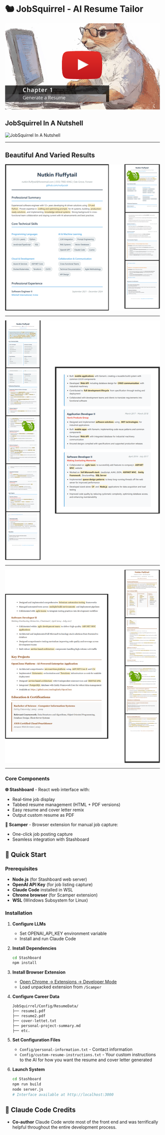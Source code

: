 # 🐿️ JobSquirrel - AI Resume Tailor

[![Video Intro](/Documentation/YouTube.png)](https://www.youtube.com/watch?v=L4lyqi66l9Q)

## JobSquirrel In A Nutshell

![JobSquirrel In A Nutshell](https://seanmchugh.dev/github-images/JobSquirrel%20in%20a%20nutshell.svg)
<hr>

## Beautiful And Varied Results

![Resume 1](/Documentation/resume1.svg)

<hr>

![Resume 2](/Documentation/resume2.svg)

<hr>

![Resume 3](/Documentation/resume3.svg)

<hr>

### Core Components

**🌐 Stashboard** - React web interface with:
- Real-time job display
- Tabbed resume management (HTML + PDF versions)
- Easy resume and cover letter remix
- Output custom resume as PDF

**🏃 Scamper** - Browser extension for manual job capture:
- One-click job posting capture
- Seamless integration with Stashboard

## 🚀 Quick Start

### Prerequisites
- **Node.js** (for Stashboard web server)
- **OpenAI API Key** (for job listing capture)
- **Claude Code** installed in WSL
- **Chrome browser** (for Scamper extension)
- **WSL** (Windows Subsystem for Linux)

### Installation

1. **Configure LLMs**
   - Set OPENAI_API_KEY environment variable
   - Install and run Claude Code

2. **Install Dependencies**
   ```bash
   cd Stashboard
   npm install
   ```

2. **Install Browser Extension**
   - [Open Chrome → Extensions → Developer Mode](https://claude.ai/share/9c00acf1-23bd-486d-85a4-300b63d6d24b)
   - Load unpacked extension from `/Scamper`

3. **Configure Career Data**
   ```
   JobSquirrel/Config/ResumeData/
   ├── resume1.pdf
   ├── resume2.pdf
   ├── cover-lettet.txt
   ├── personal-project-summary.md
   ├── etc.
   ```

4. **Set Configuration Files**
   - `Config/personal-information.txt` - Contact information
   - `Config/custom-resume-instructions.txt` - Your custom instructions to the AI for how you want the resume and cover letter generated

5. **Launch System**
   ```bash
   cd Stashboard
   npm run build
   node server.js
   # Interface available at http://localhost:3000


## 🤖 Claude Code Credits

- **Co-author** Claude Code wrote most of the front end and was terrifically helpful throughout the entire development process.


